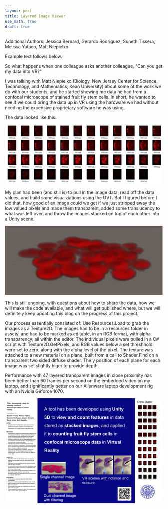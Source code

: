 ```yaml
---
layout: post
title: Layered Image Viewer
use_math: true
draft: true
---
```


Additional Authors: Jessica Bernard, Gerardo Rodriguez, Suneth Tissera, Melissa Yataco, Matt Niepielko

Example text follows below.

So what happens when one colleague asks another colleague, "Can you get my data into VR?"

I was talking with Matt Niepielko (Biology, New Jersey Center for Science, Technology, and Mathematics, Kean University) about some of the work we do with our students, and he started showing me data he had from a confocal microscope of stained fruit fly stem cells. In short, he wanted to see if we could bring the data up in VR using the hardware we had without needing the expensive proprietary software he was using.

The data looked like this.

![Raw Fruit Fly Data](/images/blog_2019_12_11/RawFruitFlyData.png)

My plan had been (and still is) to pull in the image data, read off the data values, and build some visualziations using the UVT. But I figured before I did that, how good of an image could we get if we just stripped away the low valued pixels and made them transparent,  added some translucency to what was left over, and throw the images stacked on top of each other into a Unity scene.

![Layered Fruit Fly Data](/images/blog_2019_12_11/LayeredFruitFlyData.png)

This is still ongoing, with questions about how to share the data, how we will make the code available, and what will get published where, but we will definitely keep updating this blog on the progress of this project.

Our process essentially consisted of: Use Resources.Load to grab the images as a Texture2D. The images had to be in a resources folder in assets, and had to be marked as editable, in an RGB format, with alpha transparency, all within the editor. The individual pixels were pulled in a C# script with Texture2D.GetPixels, and RGB values below a set threshhold were set to zero, along with the alpha level of the pixel. The texture was attached to a new material on a plane, built from a call to Shader.Find on a transparent two sided diffuse shader. The y position of each plane for each image was set slightly higer to provide depth.

Performance with 47 layered transparent images in close proximity has been better than 60 frames per second on the embedded video on my laptop, and significantly better on our Alienware laptop development rig with an Nvidia Geforce 1070.


![Viewer Poster](/images/blog_2019_12_11/ConfocalData.png)



